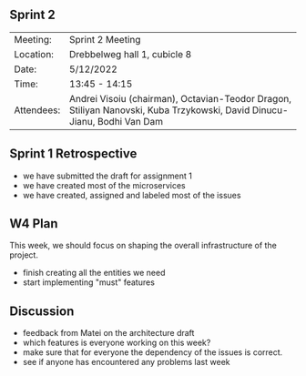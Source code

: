 ## Sprint 2

|   |                                                                                                                         |
|---|-------------------------------------------------------------------------------------------------------------------------|
| Meeting: | Sprint 2 Meeting                                                                                                        |
| Location:| Drebbelweg hall 1, cubicle 8                                                                                            |
|Date:| 5/12/2022                                                                                                               |
|Time: | 13:45 - 14:15                                                                                                           |                                                                                                            |
|Attendees: | Andrei Visoiu (chairman), Octavian-Teodor Dragon, Stiliyan Nanovski, Kuba Trzykowski, David Dinucu-Jianu, Bodhi Van Dam |

## Sprint 1 Retrospective
- we have submitted the draft for assignment 1
- we have created most of the microservices 
- we have created, assigned and labeled most of the issues

## W4 Plan

This week, we should focus on shaping the overall infrastructure of the project.

- finish creating all the entities we need 
- start implementing "must" features

## Discussion

- feedback from Matei on the architecture draft
- which features is everyone working on this week?
- make sure that for everyone the dependency of the issues is correct.
- see if anyone has encountered any problems last week
